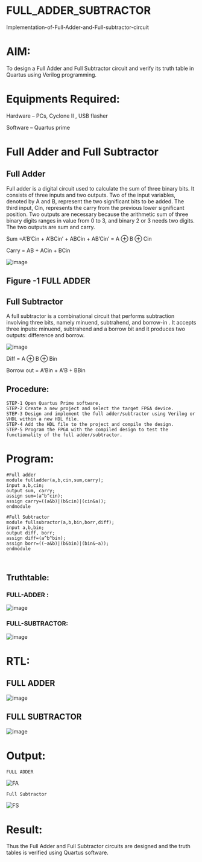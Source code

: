 # FULL_ADDER_SUBTRACTOR

Implementation-of-Full-Adder-and-Full-subtractor-circuit

# AIM:

To design a Full Adder and Full Subtractor circuit and verify its truth table in Quartus using Verilog programming.

# Equipments Required:

Hardware – PCs, Cyclone II , USB flasher

Software – Quartus prime

# Full Adder and Full Subtractor

## Full Adder

Full adder is a digital circuit used to calculate the sum of three binary bits. It consists of three inputs and two outputs. Two of the input variables, denoted by A and B, represent the two significant bits to be added. The third input, Cin, represents the carry from the previous lower significant position. Two outputs are necessary because the arithmetic sum of three binary digits ranges in value from 0 to 3, and binary 2 or 3 needs two digits. The two outputs are sum and carry.

Sum =A’B’Cin + A’BCin’ + ABCin + AB’Cin’ = A ⊕ B ⊕ Cin 

Carry = AB + ACin + BCin

![image](https://github.com/naavaneetha/FULL_ADDER_SUBTRACTOR/assets/154305477/0f30ba51-5ffb-4198-845f-18e054f675e7)

## Figure -1 FULL ADDER

## Full Subtractor

A full subtractor is a combinational circuit that performs subtraction involving three bits, namely minuend, subtrahend, and borrow-in . It accepts three inputs: minuend, subtrahend and a borrow bit and it produces two outputs: difference and borrow.

![image](https://github.com/naavaneetha/FULL_ADDER_SUBTRACTOR/assets/154305477/02b24f51-ab51-4304-9ad6-7b81ffc1ead5)

Diff = A ⊕ B ⊕ Bin 

Borrow out = A'Bin + A'B + BBin




## Procedure:

```
STEP-1 Open Quartus Prime software.
STEP-2 Create a new project and select the target FPGA device.
STEP-3 Design and implement the full adder/subtractor using Verilog or VHDL within a new HDL file.
STEP-4 Add the HDL file to the project and compile the design.
STEP-5 Program the FPGA with the compiled design to test the functionality of the full adder/subtractor.
```

# Program:

```
#Full adder
module fulladder(a,b,cin,sum,carry);
input a,b,cin;
output sum, carry;
assign sum=(a^b^cin);
assign carry=((a&b)|(b&cin)|(cin&a));
endmodule

#Full Subtractor
module fullsubractor(a,b,bin,borr,diff);
input a,b,bin;
output diff, borr;
assign diff=(a^b^bin);
assign borr=((~a&b)|(b&bin)|(bin&~a));
endmodule



```

## Truthtable:
### FULL-ADDER : 
![image](https://github.com/arbasil05/FULL_ADDER_SUBTRACTOR/assets/144218037/fe8a893e-7da2-49a7-b5f0-1fc2e4a1976f)
### FULL-SUBTRACTOR:
![image](https://github.com/arbasil05/FULL_ADDER_SUBTRACTOR/assets/144218037/532faf89-78bb-4299-b8ca-9a967622141a)


# RTL:
## FULL ADDER
![image](https://github.com/user-attachments/assets/614a308d-b243-4950-9db7-e18cb05a39b5)

## FULL SUBTRACTOR
![image](https://github.com/user-attachments/assets/16f5bec4-ebf4-42ee-b2e0-164d47b32ba7)



# Output:
```
FULL ADDER
```
![FA](https://github.com/user-attachments/assets/75e15a41-8be5-480a-a67a-691818276145)

```
Full Subtractor
```
![FS](https://github.com/user-attachments/assets/63813acc-0a94-42a9-a683-7644f433734c)


# Result:
Thus the Full Adder and Full Subtractor circuits are designed and the truth tables is verified using Quartus software.

